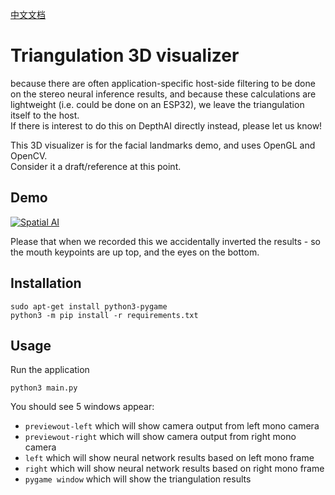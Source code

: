 [中文文档](README.zh-CN.md)

# Triangulation 3D visualizer

because there are often application-specific host-side filtering to be done on the stereo 
neural inference results, and because these calculations are lightweight 
(i.e. could be done on an ESP32), we leave the triangulation itself to the host.  
If there is interest to do this on DepthAI directly instead, please let us know!

This 3D visualizer is for the facial landmarks demo, and uses OpenGL and OpenCV.  
Consider it a draft/reference at this point.  


## Demo

[![Spatial AI](https://user-images.githubusercontent.com/5244214/90748450-7c9e9a80-e2d2-11ea-9e9e-da65b5d9e6f0.gif)](https://www.youtube.com/watch?v=Cs8xo3mPBMg "3D Facial Landmark visualization")

Please that when we recorded this we accidentally inverted the results - so the mouth keypoints are up top, and the eyes on the bottom.


## Installation

```
sudo apt-get install python3-pygame
python3 -m pip install -r requirements.txt
```

## Usage

Run the application

```
python3 main.py
```

You should see 5 windows appear:
- `previewout-left` which will show camera output from left mono camera
- `previewout-right` which will show camera output from right mono camera
- `left` which will show neural network results based on left mono frame
- `right` which will show neural network results based on right mono frame
- `pygame window` which will show the triangulation results  
